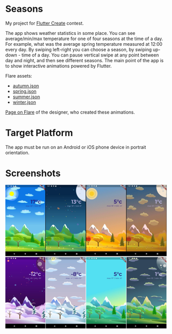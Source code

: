 # Seasons

My project for [Flutter Create](https://flutter.dev/create) contest.

The app shows weather statistics in some place. You can see average/min/max temperature for one of four seasons at the
time of a day. For example, what was the average spring temperature measured at 12:00 every day. By swiping left-right
you can choose a season, by swiping up-down - time of a day. You can pause vertical swipe at any point between day and
night, and then see different seasons. The main point of the app is to show interactive animations powered by Flutter.

Flare assets:

  - [autumn.json](https://www.2dimensions.com/a/alyosha.design/files/flare/autumn-day-night/preview)
  - [spring.json](https://www.2dimensions.com/a/alyosha.design/files/flare/spring-day-night/preview)
  - [summer.json](https://www.2dimensions.com/a/alyosha.design/files/flare/summer-day-night/preview)
  - [winter.json](https://www.2dimensions.com/a/alyosha.design/files/flare/winter-day-night/preview)

[Page on Flare](https://www.2dimensions.com/a/alyosha.design/files/recent/all) of the designer, who created these
animations.

# Target Platform

The app must be run on an Android or iOS phone device in portrait orientation.

# Screenshots

![screenshot 1](screenshots/1.jpg)
![screenshot 2](screenshots/2.jpg)
